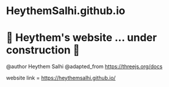 # HeythemSalhi.github.io
🚧 Heythem's website ... under construction 🚧
====================================
@author Heythem Salhi 
@adapted_from https://threejs.org/docs

website link = 
https://heythemsalhi.github.io/

